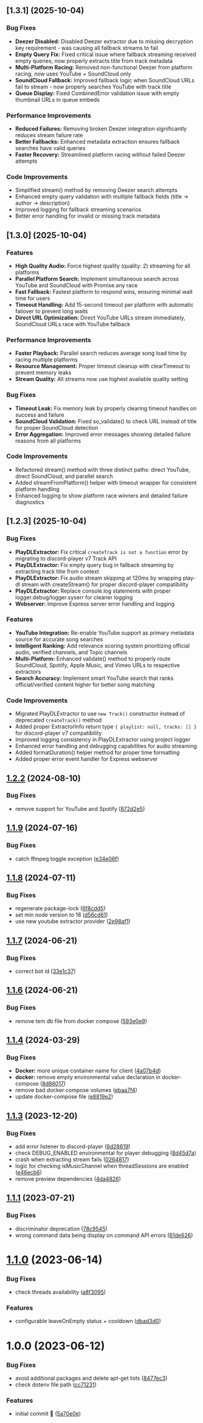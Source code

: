 ## [1.3.1] (2025-10-04)


### Bug Fixes

* **Deezer Disabled:** Disabled Deezer extractor due to missing decryption key requirement - was causing all fallback streams to fail
* **Empty Query Fix:** Fixed critical issue where fallback streaming received empty queries, now properly extracts title from track metadata
* **Multi-Platform Racing:** Removed non-functional Deezer from platform racing, now uses YouTube + SoundCloud only
* **SoundCloud Fallback:** Improved fallback logic when SoundCloud URLs fail to stream - now properly searches YouTube with track title
* **Queue Display:** Fixed CombinedError validation issue with empty thumbnail URLs in queue embeds

### Performance Improvements

* **Reduced Failures:** Removing broken Deezer integration significantly reduces stream failure rate
* **Better Fallbacks:** Enhanced metadata extraction ensures fallback searches have valid queries
* **Faster Recovery:** Streamlined platform racing without failed Deezer attempts

### Code Improvements

* Simplified stream() method by removing Deezer search attempts
* Enhanced empty query validation with multiple fallback fields (title → author → description)
* Improved logging for fallback streaming scenarios
* Better error handling for invalid or missing track metadata

## [1.3.0] (2025-10-04)


### Features

* **High Quality Audio:** Force highest quality (quality: 2) streaming for all platforms
* **Parallel Platform Search:** Implement simultaneous search across YouTube and SoundCloud with Promise.any race
* **Fast Fallback:** Fastest platform to respond wins, ensuring minimal wait time for users
* **Timeout Handling:** Add 15-second timeout per platform with automatic failover to prevent long waits
* **Direct URL Optimization:** Direct YouTube URLs stream immediately, SoundCloud URLs race with YouTube fallback

### Performance Improvements

* **Faster Playback:** Parallel search reduces average song load time by racing multiple platforms
* **Resource Management:** Proper timeout cleanup with clearTimeout to prevent memory leaks
* **Stream Quality:** All streams now use highest available quality setting

### Bug Fixes

* **Timeout Leak:** Fix memory leak by properly clearing timeout handles on success and failure
* **SoundCloud Validation:** Fixed so_validate() to check URL instead of title for proper SoundCloud detection
* **Error Aggregation:** Improved error messages showing detailed failure reasons from all platforms

### Code Improvements

* Refactored stream() method with three distinct paths: direct YouTube, direct SoundCloud, and parallel search
* Added streamFromPlatform() helper with timeout wrapper for consistent platform handling
* Enhanced logging to show platform race winners and detailed failure diagnostics

## [1.2.3] (2025-10-04)


### Bug Fixes

* **PlayDLExtractor:** Fix critical `createTrack is not a function` error by migrating to discord-player v7 Track API
* **PlayDLExtractor:** Fix empty query bug in fallback streaming by extracting track title from context
* **PlayDLExtractor:** Fix audio stream skipping at 120ms by wrapping play-dl stream with createStream() for proper discord-player compatibility
* **PlayDLExtractor:** Replace console.log statements with proper logger.debug/logger.syserr for cleaner logging
* **Webserver:** Improve Express server error handling and logging

### Features

* **YouTube Integration:** Re-enable YouTube support as primary metadata source for accurate song searches
* **Intelligent Ranking:** Add relevance scoring system prioritizing official audio, verified channels, and Topic channels
* **Multi-Platform:** Enhanced validate() method to properly route SoundCloud, Spotify, Apple Music, and Vimeo URLs to respective extractors
* **Search Accuracy:** Implement smart YouTube search that ranks official/verified content higher for better song matching

### Code Improvements

* Migrated PlayDLExtractor to use `new Track()` constructor instead of deprecated `createTrack()` method
* Added proper ExtractorInfo return type `{ playlist: null, tracks: [] }` for discord-player v7 compatibility
* Improved logging consistency in PlayDLExtractor using project logger
* Enhanced error handling and debugging capabilities for audio streaming
* Added formatDuration() helper method for proper time formatting
* Added proper error event handler for Express webserver

## [1.2.2](https://github.com/QIHeena/QIHeena-music-bot/compare/v1.2.1...v1.2.2) (2024-08-10)


### Bug Fixes

* remove support for YouTube and Spotify ([872d2e5](https://github.com/QIHeena/QIHeena-music-bot/commit/872d2e5bf340dec7836c349f354d46256465d866))

## [1.1.9](https://github.com/QIHeena/QIHeena-music-bot/compare/v1.1.8...v1.1.9) (2024-07-16)


### Bug Fixes

* catch ffmpeg toggle exception ([e34e06f](https://github.com/QIHeena/QIHeena-music-bot/commit/e34e06f059e14fed5f29214942f2d917ca7cc2d9))

## [1.1.8](https://github.com/QIHeena/QIHeena-music-bot/compare/v1.1.7...v1.1.8) (2024-07-11)


### Bug Fixes

* regenerate package-lock ([6f8cdd5](https://github.com/QIHeena/QIHeena-music-bot/commit/6f8cdd5af02075bc52db5f52a9396492388a9a05))
* set min node version to 18 ([d56cd61](https://github.com/QIHeena/QIHeena-music-bot/commit/d56cd615888340c2fdf21e3da57e987e4dfb03ff))
* use new youtube extractor provider ([2e98af1](https://github.com/QIHeena/QIHeena-music-bot/commit/2e98af11217b22c0103449cbbf837d3b8b629c2a))

## [1.1.7](https://github.com/QIHeena/QIHeena-music-bot/compare/v1.1.6...v1.1.7) (2024-06-21)


### Bug Fixes

* correct bot id ([33e1c37](https://github.com/QIHeena/QIHeena-music-bot/commit/33e1c37e16a7138e66f284f83d62982a6b479c66))

## [1.1.6](https://github.com/QIHeena/QIHeena-music-bot/compare/v1.1.5...v1.1.6) (2024-06-21)


### Bug Fixes

* remove tem db file from docker compose ([593e0e9](https://github.com/QIHeena/QIHeena-music-bot/commit/593e0e957c163da7956cbb7e7a32f3c89d899365))

## [1.1.4](https://github.com/QIHeena/QIHeena-music-bot/compare/v1.1.3...v1.1.4) (2024-03-29)


### Bug Fixes

* **Docker:** more unique container name for client ([4a07b4d](https://github.com/QIHeena/QIHeena-music-bot/commit/4a07b4dbc17ac4bd08a4483b7f4c36d978dece38))
* **docker:** remove empty environmental value declaration in docker-compose ([8d86017](https://github.com/QIHeena/QIHeena-music-bot/commit/8d8601714ed5801bdd55ee631f869621e0a9610d))
* remove bad docker compose volumes ([ebaa7f4](https://github.com/QIHeena/QIHeena-music-bot/commit/ebaa7f4b1450f90028cbd9b8d6902c9945ebc79e))
* update docker-compose file ([e8819e2](https://github.com/QIHeena/QIHeena-music-bot/commit/e8819e2e48feedf18c03e460b11bc875d1927eb7))

## [1.1.3](https://github.com/QIHeena/QIHeena-music-bot/compare/v1.1.2...v1.1.3) (2023-12-20)


### Bug Fixes

* add error listener to discord-player ([6d28619](https://github.com/QIHeena/QIHeena-music-bot/commit/6d28619710c160f257f90f2cef17dc0913a20c92))
* check DEBUG_ENABLED environmental for player debugging ([8d45d7a](https://github.com/QIHeena/QIHeena-music-bot/commit/8d45d7a1f5575d225df1a0239c48086436bdf5a5))
* crash when extracting stream fails ([0264817](https://github.com/QIHeena/QIHeena-music-bot/commit/026481723624e291d75f9a0b1710f70a98de987f))
* logic for checking isMusicChannel when threadSessions are enabled ([e46ecb6](https://github.com/QIHeena/QIHeena-music-bot/commit/e46ecb69212d86e71efe1d6197fbd0f4583361fa))
* remove preview dependencies ([4da4826](https://github.com/QIHeena/QIHeena-music-bot/commit/4da4826eb0deb55eb45e730863edc3a0a08326a3))

## [1.1.1](https://github.com/QIHeena/QIHeena-music-bot/compare/v1.1.0...v1.1.1) (2023-07-21)


### Bug Fixes

* discriminator deprecation ([78c9545](https://github.com/QIHeena/QIHeena-music-bot/commit/78c9545b1dc789337c9470afef929b76df7bf32e))
* wrong command data being display on command API errors ([61de626](https://github.com/QIHeena/QIHeena-music-bot/commit/61de6265389455e1f27277286457d92d19b711bb))

# [1.1.0](https://github.com/QIHeena/QIHeena-music-bot/compare/v1.0.0...v1.1.0) (2023-06-14)


### Bug Fixes

* check threads availability ([a8f3095](https://github.com/QIHeena/QIHeena-music-bot/commit/a8f3095c713b133bd4adddd213c09a33cb2a489c))


### Features

* configurable leaveOnEmpty status + cooldown ([dbad3d0](https://github.com/QIHeena/QIHeena-music-bot/commit/dbad3d0009ece308ae274f732ca6cee5a4e37916))

# 1.0.0 (2023-06-12)


### Bug Fixes

* avoid additional packages and delete apt-get lists ([8477ec3](https://github.com/QIHeena/QIHeena-music-bot/commit/8477ec3fe212a7caf3d6d25a295ddfba96e35f72))
* check dotenv file path ([cc71231](https://github.com/QIHeena/QIHeena-music-bot/commit/cc7123115a97d6b1572e2373f0828dbdfc6e04d0))


### Features

* initial commit 🥳 ([5a70e0e](https://github.com/QIHeena/QIHeena-music-bot/commit/5a70e0ee3c715256d8e5c9ee2f591496b3f51f0d))
